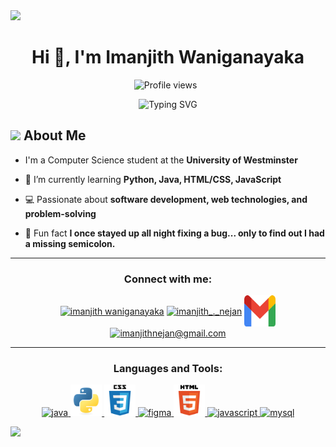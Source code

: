 <!--horizontal divider(gradiant)-->
<img src="https://user-images.githubusercontent.com/73097560/115834477-dbab4500-a447-11eb-908a-139a6edaec5c.gif">
<h1 align="center">Hi 👋, I'm Imanjith Waniganayaka</h1>
<p align="center">
  <img src="https://komarev.com/ghpvc/?username=ImanjithWaniganayaka&color=blueviolet" alt="Profile views" />
  &nbsp;

</p>
<div align="center" style="border: px solid #000000;>

[![Typing SVG](https://readme-typing-svg.herokuapp.com?font=Robot-Bold&size=30&color=&center=true&vCenter=true&width=900&height=110&lines=Welcome+to+my+Github;Computer+Science+Student;Programmer;Web+Designer;web+developer)](https://git.io/typing-svg)
</div>

## <picture><img src = "https://github.com/7oSkaaa/7oSkaaa/blob/main/Images/about_me.gif?raw=true" width = 50px></picture> About Me
- I'm a Computer Science student at the **University of Westminster**

- 🌱 I’m currently learning **Python, Java, HTML/CSS, JavaScript**

- 💻 Passionate about **software development, web technologies, and problem-solving**


- 🧠 Fun fact **I once stayed up all night fixing a bug... only to find out I had a missing semicolon.**
---

<h3 align="center">Connect with me:</h3>
<p align="center">
<a href="https://linkedin.com/in/imanjith waniganayaka" target="blank"><img align="center" src="https://github.com/Scar1109/skill-icons/blob/main/icons/LinkedIn.svg" alt="imanjith waniganayaka" height="50" width="50" /></a>
<a href="https://instagram.com/imanjith_._nejan" target="blank"><img align="center" src="https://raw.githubusercontent.com/rahuldkjain/github-profile-readme-generator/master/src/images/icons/Social/instagram.svg" alt="imanjith_._nejan" height="50" width="50" /></a>
<a href="mailto:imanjithnejan@email.com" target="blank"><img align="center" src="https://raw.githubusercontent.com/ashu-guo/ashu-guo/master/assets/gmail.svg" alt="imanjithnejan@gmail.com" height="50" width="50" /></a>
<a href="https://github.com/ImanjithWaniganayaka" target="blank"><img align="center" src="https://upload.wikimedia.org/wikipedia/commons/thumb/a/ae/Github-desktop-logo-symbol.svg/1024px-Github-desktop-logo-symbol.svg.png" alt="imanjithnejan@gmail.com" height="50" width="50" /></a>

</p>

---
<h3 align="center">Languages and Tools:</h3>
<p align="center">  <a href="https://www.java.com" target="_blank" rel="noreferrer"> <img src="https://github.com/Scar1109/skill-icons/blob/main/icons/Java-Dark.svg" alt="java" width="50" height="50"/> </a><a href="https://www.python.org" target="_blank" rel="noreferrer"> <img src="https://raw.githubusercontent.com/devicons/devicon/master/icons/python/python-original.svg" alt="python" width="50" height="50"/> </a><a href="https://www.w3schools.com/css/" target="_blank" rel="noreferrer"> <img src="https://raw.githubusercontent.com/devicons/devicon/master/icons/css3/css3-original-wordmark.svg" alt="css3" width="50" height="50"/> </a> <a href="https://www.figma.com/" target="_blank" rel="noreferrer"> <img src="https://www.vectorlogo.zone/logos/figma/figma-icon.svg" alt="figma" width="50" height="50"/> </a> <a href="https://www.w3.org/html/" target="_blank" rel="noreferrer"> <img src="https://raw.githubusercontent.com/devicons/devicon/master/icons/html5/html5-original-wordmark.svg" alt="html5" width="50" height="50"/> </a>  <a href="https://developer.mozilla.org/en-US/docs/Web/JavaScript" target="_blank" rel="noreferrer"> <img src="https://github.com/Scar1109/skill-icons/blob/main/icons/JavaScript.svg" alt="javascript" width="50" height="50"/> </a> <a href="https://www.mysql.com/" target="_blank" rel="noreferrer"> <img src="https://github.com/Scar1109/skill-icons/blob/main/icons/MySQL-Dark.svg" alt="mysql" width="50" height="50"/> </a> </p>
<!--horizontal divider(gradiant)-->
<img src="https://user-images.githubusercontent.com/73097560/115834477-dbab4500-a447-11eb-908a-139a6edaec5c.gif">

